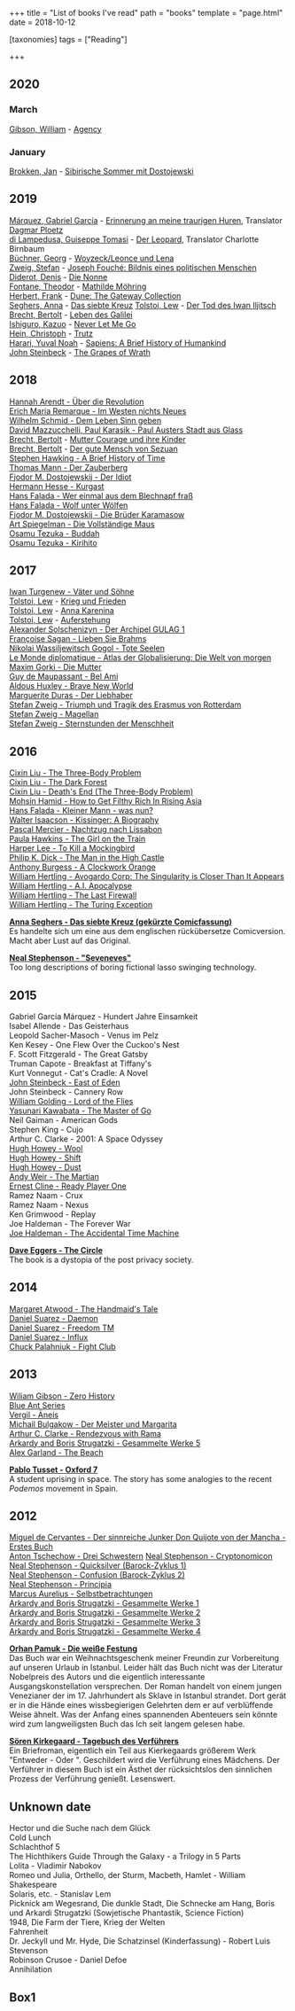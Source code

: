 +++
title = "List of books I've read"
path = "books"
template = "page.html"
date = 2018-10-12

[taxonomies]
tags = ["Reading"]

+++

## 2020

### March

[Gibson, William](https://www.goodreads.com/author/show/9226.William_Gibson) - [Agency](https://www.goodreads.com/book/show/40179612-agency)

### January

[Brokken, Jan](https://www.goodreads.com/author/show/1182281.Jan_Brokken) - [Sibirische Sommer mit Dostojewski](https://www.goodreads.com/book/show/43455861-sibirische-sommer-mit-dostojewski)

## 2019

[Márquez, Gabriel García](https://www.goodreads.com/author/show/13450.Gabriel_Garc_a_M_rquez) - [Erinnerung an meine traurigen Huren](https://www.goodreads.com/book/show/1210234.Erinnerung_an_meine_traurigen_Huren), Translator [Dagmar Ploetz](https://www.goodreads.com/author/show/504.Dagmar_Ploetz) \
[di Lampedusa, Guiseppe Tomasi](https://www.goodreads.com/author/show/8407795.Giuseppe_Tomasi_di_Lampedusa) - [Der Leopard](https://www.goodreads.com/book/show/283886.Der_Leopard), Translator Charlotte Birnbaum\
[Büchner, Georg](https://www.goodreads.com/author/show/94147.Georg_B_chner) - [Woyzeck/Leonce und Lena](https://www.goodreads.com/book/show/162326.Woyzeck_Leonce_und_Lena) \
[Zweig, Stefan](https://www.goodreads.com/author/show/25573.Stefan_Zweig) - [Joseph Fouché: Bildnis eines politischen Menschen](https://www.goodreads.com/book/show/1988256.Joseph_Fouch_) \
[Diderot, Denis](https://www.goodreads.com/author/show/11004.Denis_Diderot) - [Die Nonne](https://www.goodreads.com/book/show/4485897-die-nonne) \
[Fontane, Theodor](https://www.goodreads.com/author/show/68613.Theodor_Fontane) - [Mathilde Möhring](https://www.goodreads.com/book/show/47178963-mathilde-m-hring) \
[Herbert, Frank](https://www.goodreads.com/author/show/58.Frank_Herbert) - [Dune: The Gateway Collection](https://www.goodreads.com/book/show/44323246-dune) \
[Seghers, Anna](https://www.goodreads.com/author/show/262916.Anna_Seghers) - [Das siebte Kreuz](https://www.goodreads.com/book/show/1769122.Das_siebte_Kreuz)
[Tolstoi, Lew](https://www.goodreads.com/author/show/128382.Leo_Tolstoy) - [Der Tod des Iwan Iljitsch](https://www.goodreads.com/book/show/3924200-der-tod-des-iwan-iljitsch) \
[Brecht, Bertolt](https://www.goodreads.com/author/show/26853.Bertolt_Brecht) - [Leben des Galilei](https://www.goodreads.com/book/show/241526.Leben_des_Galilei) \
[Ishiguro, Kazuo](https://www.goodreads.com/author/show/4280.Kazuo_Ishiguro) - [Never Let Me Go](https://www.goodreads.com/book/show/6334.Never_Let_Me_Go) \
[Hein, Christoph](https://www.goodreads.com/author/show/157560.Christoph_Hein) - [Trutz](https://www.goodreads.com/book/show/34639026-trutz) \
[Harari, Yuval Noah](https://www.goodreads.com/author/show/395812.Yuval_Noah_Harari) - [Sapiens: A Brief History of Humankind](https://www.goodreads.com/book/show/23692271-sapiens) \
[John Steinbeck](https://www.goodreads.com/author/show/585.John_Steinbeck) - [The Grapes of Wrath](https://www.goodreads.com/book/show/18114322-the-grapes-of-wrath)

## 2018

[Hannah Arendt - Über die Revolution]() \
[Erich Maria Remarque - Im Westen nichts Neues]() \
[Wilhelm Schmid - Dem Leben Sinn geben]() \
[David Mazzucchelli, Paul Karasik - Paul Austers Stadt aus Glass](https://smile.amazon.de/gp/product/3864971047) \
[Brecht, Bertolt](https://www.goodreads.com/author/show/26853.Bertolt_Brecht) - [Mutter Courage und ihre Kinder](https://smile.amazon.de/gp/product/) \
[Brecht, Bertolt](https://www.goodreads.com/author/show/26853.Bertolt_Brecht) - [Der gute Mensch von Sezuan](https://smile.amazon.de/gp/product/) \
[Stephen Hawking - A Brief History of Time](https://smile.amazon.de/gp/product/) \
[Thomas Mann - Der Zauberberg](https://smile.amazon.de/gp/product/) \
[Fjodor M. Dostojewskij - Der Idiot]() \
[Hermann Hesse - Kurgast](https://de.wikipedia.org/wiki/Kurgast) \
[Hans Falada - Wer einmal aus dem Blechnapf fraß](https://smile.amazon.de/gp/product/3746627435) \
[Hans Falada - Wolf unter Wölfen](https://smile.amazon.de/gp/product/3746626781) \
[Fjodor M. Dostojewskij - Die Brüder Karamasow](https://smile.amazon.de/gp/product/3596163587) \
[Art Spiegelman - Die Vollständige Maus](https://smile.amazon.de/gp/product/3596180945) \
[Osamu Tezuka - Buddah](https://smile.amazon.de/gp/product/B01N07L0MZ) \
[Osamu Tezuka - Kirihito](https://smile.amazon.de/gp/product/3551791805)

## 2017

[Iwan Turgenew - Väter und Söhne](https://smile.amazon.de/gp/product/3843083177) \
[Tolstoi, Lew](https://www.goodreads.com/author/show/128382.Leo_Tolstoy) - [Krieg und Frieden](https://smile.amazon.de/gp/product/3491960541) \
[Tolstoi, Lew](https://www.goodreads.com/author/show/128382.Leo_Tolstoy) - [Anna Karenina](https://smile.amazon.de/gp/product/3746661110) \
[Tolstoi, Lew](https://www.goodreads.com/author/show/128382.Leo_Tolstoy) - [Auferstehung](https://smile.amazon.de/gp/product/3849695794) \
[Alexander Solschenizyn - Der Archipel GULAG 1](https://smile.amazon.de/gp/product/359618424X) \
[Françoise Sagan - Lieben Sie Brahms](https://smile.amazon.de/gp/product/3803126649) \
[Nikolai Wassiljewitsch Gogol - Tote Seelen](https://smile.amazon.de/gp/product/B004UBAHFS) \
[Le Monde diplomatique - Atlas der Globalisierung: Die Welt von morgen](https://smile.amazon.de/gp/product/3937683399) \
[Maxim Gorki - Die Mutter](https://smile.amazon.de/gp/product/3954550636) \
[Guy de Maupassant - Bel Ami](https://www.amazon.de/gp/product/B0026L9UIE/) \
[Aldous Huxley - Brave New World](https://www.amazon.de/gp/product/B0031R5K6S/) \
[Marguerite Duras - Der Liebhaber](https://www.amazon.de/gp/product/3518381296/) \
[Stefan Zweig - Triumph und Tragik des Erasmus von Rotterdam](https://smile.amazon.de/gp/product/B00CEQOBSA) \
[Stefan Zweig - Magellan](https://smile.amazon.de/gp/product/B00CEQ8KAA) \
[Stefan Zweig - Sternstunden der Menschheit](https://smile.amazon.de/gp/product/B00CEQ8DV6)

## 2016

[Cixin Liu - The Three-Body Problem](https://smile.amazon.de/gp/product/B00S8FCJCQ/) \
[Cixin Liu - The Dark Forest](https://smile.amazon.de/gp/product/B00U7G0UYI/) \
[Cixin Liu - Death's End (The Three-Body Problem)](https://smile.amazon.de/gp/product/B016AWGJBK/) \
[Mohsin Hamid - How to Get Filthy Rich In Rising Asia](https://www.amazon.de/gp/product/B00AEGQOV4/) \
[Hans Falada - Kleiner Mann - was nun?](https://www.amazon.de/gp/product/B004TQR2HK/) \
[Walter Isaacson - Kissinger: A Biography](https://smile.amazon.de/gp/product/B00AK78QAY/) \
[Pascal Mercier - Nachtzug nach Lissabon](https://smile.amazon.de/gp/product/B0095TDFE0/) \
[Paula Hawkins - The Girl on the Train](https://smile.amazon.de/gp/product/B00NOPQU2K/) \
[Harper Lee - To Kill a Mockingbird](https://smile.amazon.de/gp/product/B00K0OI42W/) \
[Philip K. Dick - The Man in the High Castle](https://smile.amazon.de/gp/product/B008DM2MGW/) \
[Anthony Burgess - A Clockwork Orange](https://smile.amazon.de/gp/product/B00ELXQYLG/) \
[William Hertling - Avogardo Corp: The Singularity is Closer Than It Appears](https://smile.amazon.de/gp/product/B006ACIMQQ/) \
[William Hertling - A.I. Apocalypse](https://smile.amazon.de/gp/product/B007FZVI2M/) \
[William Hertling - The Last Firewall](https://smile.amazon.de/gp/product/B00EEIGHDI/) \
[William Hertling - The Turing Exception](https://smile.amazon.de/gp/product/B00UGIOCUK/)


[**Anna Seghers - Das siebte Kreuz (gekürzte Comicfassung)**](https://www.amazon.de/gp/product/3351036043/) \
  Es handelte sich um eine aus dem englischen rückübersetze Comicversion. Macht aber Lust auf das Original.


[**Neal Stephenson - "Seveneves"**](https://smile.amazon.de/gp/product/B00R0RGSLG) \
  Too long descriptions of boring fictional lasso swinging technology.


## 2015

Gabriel García Márquez - Hundert Jahre Einsamkeit \
Isabel Allende - Das Geisterhaus \
Leopold Sacher-Masoch - Venus im Pelz \
Ken Kesey - One Flew Over the Cuckoo's Nest \
F. Scott Fitzgerald - The Great Gatsby \
Truman Capote - Breakfast at Tiffany's \
Kurt Vonnegut - Cat's Cradle: A Novel \
[John Steinbeck - East of Eden](https://smile.amazon.de/gp/product/B002RI9K5Y) \
John Steinbeck - Cannery Row \
[William Golding - Lord of the Flies](https://smile.amazon.de/gp/product/B000OCXIRG) \
[Yasunari Kawabata - The Master of Go](https://smile.amazon.de/gp/product/B012S0ZR3E) \
Neil Gaiman - American Gods \
Stephen King - Cujo \
Arthur C. Clarke - 2001: A Space Odyssey \
[Hugh Howey - Wool](https://smile.amazon.de/gp/product/B0071XO8RA) \
[Hugh Howey - Shift](https://smile.amazon.de/gp/product/B00B6Z6HI2) \
[Hugh Howey - Dust](https://smile.amazon.de/gp/product/B00CYNGPTG) \
[Andy Weir - The Martian](https://smile.amazon.de/gp/product/B00FAXJHCY) \
[Ernest Cline - Ready Player One](https://smile.amazon.de/gp/product/B005CVWWJY) \
Ramez Naam - Crux \
Ramez Naam - Nexus \
Ken Grimwood - Replay \
Joe Haldeman - The Forever War \
[Joe Haldeman - The Accidental Time Machine](https://smile.amazon.de/gp/product/B00AJ1ZSJ8)

[**Dave Eggers - The Circle**](https://smile.amazon.de/gp/product/0241970377)\
The book is a dystopia of the post privacy society. 

## 2014

[Margaret Atwood - The Handmaid's Tale](https://smile.amazon.de/gp/product/B0082BAJA0) \
[Daniel Suarez - Daemon](https://smile.amazon.de/gp/product/B0038QN2AS) \
[Daniel Suarez - Freedom TM](https://smile.amazon.de/gp/product/B004IPQEAS) \
[Daniel Suarez - Influx](https://smile.amazon.de/gp/product/B00DMCPOBI) \
[Chuck Palahniuk - Fight Club](https://smile.amazon.de/gp/product/B0060MBJCK)

## 2013

[Wiliam Gibson - Zero History](https://smile.amazon.de/gp/product/B003ZUXXBA) \
[Blue Ant Series](https://smile.amazon.de/gp/product/B01JP7JRXE) \
[Vergil - Äneis](https://smile.amazon.de/gp/product/B0057GZINQ) \
[Michail Bulgakow - Der Meister und Margarita](https://smile.amazon.de/gp/product/B008O8W0J4) \
[Arthur C. Clarke - Rendezvous with Rama](https://smile.amazon.de/gp/product/B0079MRDIE) \
[Arkardy and Boris Strugatzki - Gesammelte Werke 5](https://smile.amazon.de/gp/product/B00AS8VV0C) \
[Alex Garland - The Beach](https://smile.amazon.de/gp/product/B003AYZBM0)

<!-- [Jean Baptiste Moliere - Der Misanthrop](https://smile.amazon.de/gp/product/B00507UZHQ) \ -->

[**Pablo Tusset - Oxford 7**](https://smile.amazon.de/gp/product/B00BBWYZK2)\
  A student uprising in space. The story has some analogies to the recent *Podemos* movement in Spain.

## 2012

[Miguel de Cervantes - Der sinnreiche Junker Don Quijote von der Mancha - Erstes Buch](https://smile.amazon.de/gp/product/B004UBEPFQ) \
[Anton Tschechow - Drei Schwestern](https://smile.amazon.de/gp/product/B00507T6X0) 
[Neal Stephenson - Cryptonomicon](https://smile.amazon.de/gp/product/B004OL2CM0) \
[Neal Stephenson - Quicksilver (Barock-Zyklus 1)](https://smile.amazon.de/gp/product/B004OL2CMK) \
[Neal Stephenson - Confusion (Barock-Zyklus 2)](https://smile.amazon.de/gp/product/B004OL2CNE) \
[Neal Stephenson - Principia](https://smile.amazon.de/gp/product/B004OL2WF2) \
[Marcus Aurelius - Selbstbetrachtungen](https://smile.amazon.de/gp/product/B004UO761I) \
[Arkardy and Boris Strugatzki - Gesammelte Werke 1](https://smile.amazon.de/gp/product/B004OVF0PG) \
[Arkardy and Boris Strugatzki - Gesammelte Werke 2](https://smile.amazon.de/gp/product/B004P1J5B0) \
[Arkardy and Boris Strugatzki - Gesammelte Werke 3](https://smile.amazon.de/gp/product/B006W2HC9M) \
[Arkardy and Boris Strugatzki - Gesammelte Werke 4](https://smile.amazon.de/gp/product/B007037XVE)

<!--[Anton Tschechow - Die Möwe](https://smile.amazon.de/gp/product/B004UBE5AG) 
[Anton Tschechow - Onkel Wanja](https://smile.amazon.de/gp/product/B00507V3UO)--> 

[**Orhan Pamuk - Die weiße Festung**](http://smile.amazon.de/gp/product/3596177626)\
  Das Buch war ein Weihnachtsgeschenk meiner Freundin zur Vorbereitung auf unseren Urlaub in Istanbul.
  Leider hält das Buch nicht was der Literatur Nobelpreis des Autors und die eigentlich interessante
  Ausgangskonstellation versprechen. 
  Der Roman handelt von einem jungen Venezianer der im 17. Jahrhundert als Sklave in Istanbul strandet. 
  Dort gerät er in die Hände eines wissbegierigen Gelehrten dem er auf verblüffende Weise ähnelt. 
  Was der Anfang eines spannenden Abenteuers sein könnte wird zum langweiligsten Buch das Ich seit langem
  gelesen habe.


[**Sören Kirkegaard - Tagebuch des Verführers**](http://smile.amazon.de/gp/product/3458321055/)\
  Ein Briefroman, eigentlich ein Teil aus Kierkegaards größerem Werk "Entweder - Oder ". 
  Geschildert wird die Verführung eines Mädchens. 
  Der Verführer in diesem Buch ist ein Ästhet der rücksichtslos den sinnlichen Prozess der Verführung genießt.
  Lesenswert.

## Unknown date

Hector und die Suche nach dem Glück \
Cold Lunch \
Schlachthof 5 \
The Hichthikers Guide Through the Galaxy - a Trilogy in 5 Parts \
Lolita - Vladimir Nabokov \
Romeo und Julia, Orthello, der Sturm, Macbeth, Hamlet - William Shakespeare \
Solaris, etc.  - Stanislav Lem \
Picknick am Wegesrand, Die dunkle Stadt, Die Schnecke am Hang, Boris und Arkardi Strugatzki (Sowjetische Phantastik, Science Fiction) \
1948, Die Farm der Tiere, Krieg der Welten \
Fahrenheit  \
Dr. Jeckyll und Mr. Hyde, Die Schatzinsel (Kinderfassung) - Robert Luis Stevenson \
Robinson Crusoe - Daniel Defoe \
Annihilation 

## Box1

